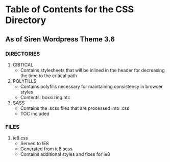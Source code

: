 # Table of Contents for the CSS Directory #
## As of Siren Wordpress Theme 3.6 ##

### DIRECTORIES ###
1. CRITICAL
	- Contains stylesheets that will be inlined in the header for decreasing the time to the critical path
2. POLYFILLS
	- Contains polyfills necessary for maintaining consistency in browser styles
	- Contents: boxsizing.htc
2. SASS
	- Contains the .scss files that are processed into .css
	- TOC included

### FILES ###
1. ie8.css
	- Served to IE8
	- Generated from ie8.scss
	- Contains additional styles and fixes for ie8